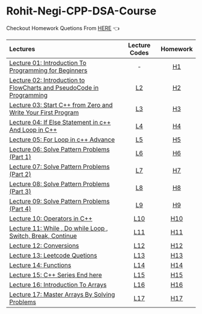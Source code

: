 # Rohit-Negi-CPP-DSA-Course

Checkout Homework Quetions From [HERE](https://drive.google.com/drive/folders/1N9UUtFHRe5a8h1vq3iEVEyvXM5sZDRHv) 👈




| Lectures                                                                                                                                                            |                                               Lecture Codes                                               |                                               Homework                                                |
| :------------------------------------------------------------------------------------------------------------------------------------------------------------------ | :-------------------------------------------------------------------------------------------------------: | :---------------------------------------------------------------------------------------------------: |
| [Lecture 01: Introduction To Programming for Beginners](https://www.youtube.com/watch?v=y3OOaXrFy-Q&list=PLQEaRBV9gAFu4ovJ41PywklqI7IyXwr01)                        |                                                     -                                                     | [H1](https://github.com/ArhanBytes/Rohit-Negi-CPP-DSA-Course/tree/main/Lectures/Lecture_001/Homework) |
| [Lecture 02: Introduction to FlowCharts and PseudoCode in Programming](https://www.youtube.com/watch?v=H_9MSvTL74g&list=PLQEaRBV9gAFu4ovJ41PywklqI7IyXwr01&index=2) | [L2](https://github.com/ArhanBytes/Rohit-Negi-CPP-DSA-Course/tree/main/Lectures/Lecture_002/Lecture_Code) | [H2](https://github.com/ArhanBytes/Rohit-Negi-CPP-DSA-Course/tree/main/Lectures/Lecture_002/Homework) |
| [Lecture 03: Start C++ from Zero and Write Your First Program](https://www.youtube.com/watch?v=2Gexv2eld4Y&list=PLQEaRBV9gAFu4ovJ41PywklqI7IyXwr01&index=4)         | [L3](https://github.com/ArhanBytes/Rohit-Negi-CPP-DSA-Course/tree/main/Lectures/Lecture_003/Lecture_Code) | [H3](https://github.com/ArhanBytes/Rohit-Negi-CPP-DSA-Course/tree/main/Lectures/Lecture_003/Homework) |
| [Lecture 04: If Else Statement in c++ And Loop in C++](https://www.youtube.com/watch?v=gGaJJovz-4k&list=PLQEaRBV9gAFu4ovJ41PywklqI7IyXwr01&index=5)                 | [L4](https://github.com/ArhanBytes/Rohit-Negi-CPP-DSA-Course/tree/main/Lectures/Lecture_004/Lecture_Code) | [H4](https://github.com/ArhanBytes/Rohit-Negi-CPP-DSA-Course/tree/main/Lectures/Lecture_004/Homework) |
| [Lecture 05: For Loop in c++ Advance](https://www.youtube.com/watch?v=7qINbIQK_J8&list=PLQEaRBV9gAFu4ovJ41PywklqI7IyXwr01&index=6)                                  | [L5](https://github.com/ArhanBytes/Rohit-Negi-CPP-DSA-Course/tree/main/Lectures/Lecture_005/Lecture_Code) | [H5](https://github.com/ArhanBytes/Rohit-Negi-CPP-DSA-Course/tree/main/Lectures/Lecture_005/Homework) |
| [Lecture 06: Solve  Pattern Problems (Part 1)](https://www.youtube.com/watch?v=0LawAwK5OaI&list=PLQEaRBV9gAFu4ovJ41PywklqI7IyXwr01&index=6)                         | [L6](https://github.com/ArhanBytes/Rohit-Negi-CPP-DSA-Course/tree/main/Lectures/Lecture_006/Lecture_Code) | [H6](https://github.com/ArhanBytes/Rohit-Negi-CPP-DSA-Course/tree/main/Lectures/Lecture_006/Homework) |
| [Lecture 07: Solve  Pattern Problems (Part 2)](https://www.youtube.com/watch?v=-o6MPFfGipU&list=PLQEaRBV9gAFu4ovJ41PywklqI7IyXwr01&index=7)                         | [L7](https://github.com/ArhanBytes/Rohit-Negi-CPP-DSA-Course/tree/main/Lectures/Lecture_007/Lecture_Code) | [H7](https://github.com/ArhanBytes/Rohit-Negi-CPP-DSA-Course/tree/main/Lectures/Lecture_007/Homework) |
| [Lecture 08: Solve  Pattern Problems (Part 3)](https://www.youtube.com/watch?v=mtQwWAxWbDY&list=PLQEaRBV9gAFu4ovJ41PywklqI7IyXwr01&index=9)                         | [L8](https://github.com/ArhanBytes/Rohit-Negi-CPP-DSA-Course/tree/main/Lectures/Lecture_008/Lecture_Code) | [H8](https://github.com/ArhanBytes/Rohit-Negi-CPP-DSA-Course/tree/main/Lectures/Lecture_008/Homework) |
| [Lecture 09: Solve  Pattern Problems (Part 4)](https://www.youtube.com/watch?v=CaLtCuji8z0&list=PLQEaRBV9gAFu4ovJ41PywklqI7IyXwr01&index=11)                         | [L9](https://github.com/ArhanBytes/Rohit-Negi-CPP-DSA-Course/tree/main/Lectures/Lecture_009/Lecture_Code) | [H9](https://github.com/ArhanBytes/Rohit-Negi-CPP-DSA-Course/tree/main/Lectures/Lecture_009/Homework) |
| [Lecture 10: Operators in C++](https://www.youtube.com/watch?v=HI0mNthclGE&list=PLQEaRBV9gAFu4ovJ41PywklqI7IyXwr01&index=12)                         | [L10](https://github.com/ArhanBytes/Rohit-Negi-CPP-DSA-Course/tree/main/Lectures/Lecture_010/Lecture_Code) | [H10](https://github.com/ArhanBytes/Rohit-Negi-CPP-DSA-Course/tree/main/Lectures/Lecture_010/Homework) |
| [Lecture 11: While , Do while Loop , Switch, Break, Continue](https://www.youtube.com/watch?v=kYbTxu1_H-o&list=PLQEaRBV9gAFu4ovJ41PywklqI7IyXwr01&index=11)                         | [L11](https://github.com/ArhanBytes/Rohit-Negi-CPP-DSA-Course/tree/main/Lectures/Lecture_011/Lecture_Code) | [H11](https://github.com/ArhanBytes/Rohit-Negi-CPP-DSA-Course/tree/main/Lectures/Lecture_011/Homework) |
| [Lecture 12: Conversions](https://www.youtube.com/watch?v=iGRXq30nx6g&list=PLQEaRBV9gAFu4ovJ41PywklqI7IyXwr01&index=12)                         | [L12](https://github.com/ArhanBytes/Rohit-Negi-CPP-DSA-Course/tree/main/Lectures/Lecture_012/Lecture_Code) | [H12](https://github.com/ArhanBytes/Rohit-Negi-CPP-DSA-Course/tree/main/Lectures/Lecture_012/Homework) |
| [Lecture 13: Leetcode Quetions](https://www.youtube.com/watch?v=0j7879JOgIU&list=PLQEaRBV9gAFu4ovJ41PywklqI7IyXwr01&index=13)                         | [L13](https://github.com/ArhanBytes/Rohit-Negi-CPP-DSA-Course/tree/main/Lectures/Lecture_013/Lecture_Code) | [H13](https://github.com/ArhanBytes/Rohit-Negi-CPP-DSA-Course/tree/main/Lectures/Lecture_013/Homework) |
| [Lecture 14: Functions](https://www.youtube.com/watch?v=0j7879JOgIU&list=PLQEaRBV9gAFu4ovJ41PywklqI7IyXwr01&index=13)                         | [L14](https://github.com/ArhanBytes/Rohit-Negi-CPP-DSA-Course/tree/main/Lectures/Lecture_014/Lecture_Code) | [H14](https://github.com/ArhanBytes/Rohit-Negi-CPP-DSA-Course/tree/main/Lectures/Lecture_014/Homework) |
| [Lecture 15: C++ Series End here](https://www.youtube.com/watch?v=KNtyCUH-2oM&list=PLQEaRBV9gAFu4ovJ41PywklqI7IyXwr01&index=15)                         | [L15](https://github.com/ArhanBytes/Rohit-Negi-CPP-DSA-Course/tree/main/Lectures/Lecture_015/Lecture_Code) | [H15](https://github.com/ArhanBytes/Rohit-Negi-CPP-DSA-Course/tree/main/Lectures/Lecture_015/Homework) |
| [Lecture 16: Introduction To Arrays](https://www.youtube.com/watch?v=moZNKL37w-s&list=PLQEaRBV9gAFu4ovJ41PywklqI7IyXwr01&index=16)                         | [L16](https://github.com/ArhanBytes/Rohit-Negi-CPP-DSA-Course/tree/main/Lectures/Lecture_016/Lecture_Code) | [H16](https://github.com/ArhanBytes/Rohit-Negi-CPP-DSA-Course/tree/main/Lectures/Lecture_016/Homework) |
| [Lecture 17: Master Arrays By Solving Problems](https://www.youtube.com/watch?v=567332frcF0&list=PLQEaRBV9gAFu4ovJ41PywklqI7IyXwr01&index=17)                         | [L17](https://github.com/ArhanBytes/Rohit-Negi-CPP-DSA-Course/tree/main/Lectures/Lecture_017/Lecture_Code) | [H17](https://github.com/ArhanBytes/Rohit-Negi-CPP-DSA-Course/tree/main/Lectures/Lecture_017/Homework) |


